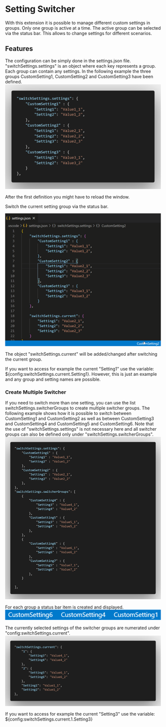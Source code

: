 # Setting Switcher

With this extension it is possible to manage different custom settings in groups. Only one group is active at a time. The active group can be selected via the status bar. This allows to change settings for different scenarios.

## Features

The configuration can be simply done in the settings.json file. "switchSettings.settings" is an object where each key represents a group. Each group can contain any settings. In the following example the three groups CustomSetting1, CustomSetting2 and CustomSetting3 have been defined.
![feature defining_groups](images/settings_example.png)

After the first definition you might have to reload the window.

Switch the current setting group via the status bar.

![feature switching_groups](images/switch_settings_example.gif)

The object "switchSettings.current" will be added/changed after switching the current group.

If you want to access for example the current "Setting1" use the variable:
${config:switchSettings.current.Setting1}. However, this is just an example and any group and setting names are possible.  

### Create Multiple Switcher

If you need to switch more than one setting, you can use the list switchSettings.switcherGroups to create multiple switcher groups. The following example shows how it is possible to switch between CustomSetting1 and CustomSetting2 as well as between CustomSetting3 and CustomSetting4 and CustomSetting5 and CustomSetting6. Note that the use of "switchSettings.settings" is not necessary here and all switcher groups can also be defined only under "switchSettings.switcherGroups".
![feature defining_groups](images/switcher_group_example.png)

For each group a status bar item is created and displayed.
![feature defining_groups](images/switcher_group_status_bar_example.png)

The currently selected settings of the switcher groups are numerated under "config:switchSettings.current". ![feature defining_groups](images/switcher_group_current_example.png)

If you want to access for example the current "Setting3" use the variable:
${config:switchSettings.current.1.Setting3}